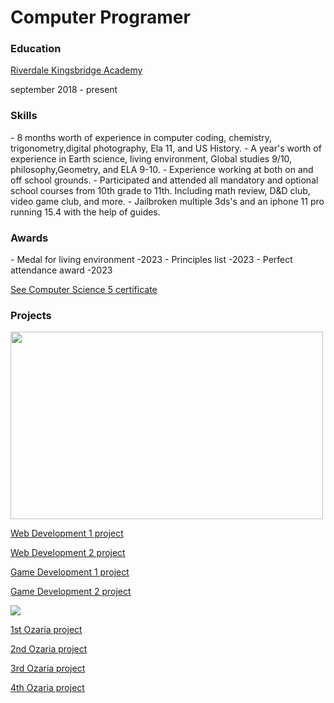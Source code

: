 <h1>Computer Programer</h1>

### Education
<p>
<a href="https://www.rka141.org/">
Riverdale Kingsbridge Academy
</a> </p>
september 2018 - present

<p><h3>Skills</h3>
- 8 months worth of experience in computer coding, chemistry, trigonometry,digital photography, Ela 11, and US History.
- A year's worth of experience in Earth science, living environment, Global studies 9/10, philosophy,Geometry, and ELA 9-10.
- Experience working at both on and off school grounds.
- Participated and attended all mandatory and optional school courses from 10th grade to 11th. Including math review, D&D club, video game club, and more.
- Jailbroken multiple 3ds's and an iphone 11 pro running 15.4 with the help of guides.
</p>

<p><h3>Awards</h3>
- Medal for living environment -2023
- Principles list -2023
- Perfect attendance award -2023
<p>
<a href="https://codecombat.com/certificates/65085e381507ef0019b0e612?class=65328838ef6ccc0017968930&course=569ed916efa72b0ced971447&course-instance=6568abde544374001ad6e576">
 See Computer Science 5 certificate </a>
</p> </p>

<p><h3>Projects</h3>

<p>
 <a href="https://codecombat.com/home">
 <img width="500" height="300" src="https://thinkbigcoding.co.uk/wp-content/uploads/2019/11/codecombat-home-box.jpg"/>
 </a> 
</p>


<p>
 <a href="https://codecombat.com/play/web-dev-level/wanted-poster/657b2043f360b500195a04ee?course=5789587aad86a6efb573701f">
  Web Development 1 project</a>
</p>

<p>
<a href="https://codecombat.com/play/web-dev-level/quizlet/658302e421a711003229ac88?course=5789587aad86a6efb5737020">
Web Development 2 project</a>
</p>

<p>
 <a href="https://codecombat.com/play/game-dev-level/tabula-rasa/65957926884002c0849997f1?course=5789587aad86a6efb573701e">
  Game Development 1 project</a>
</p>
  
<p>
<a href="https://codecombat.com/play/level/game-dev-2-final-project?course=57b621e7ad86a6efb5737e64&course-instance=657c92116c6caf0019013e65">
Game Development 2 project</a>
</p>

<p>
<a href="https://www.ozaria.com/home">
<img src="https://ozaria.dexecure.net/images/ozaria/home/ozaria_logo_sun.png">
</a>
</p>

<p>
 <a href="https://www.ozaria.com/play/game-dev-level/1fhcapstoneb/6512e41b58b2e7001825e806?course=5d41d731a8d1836b5aa3cba1&course-instance=65098500d0311a002e3b4a27">
  1st Ozaria project</a>
</p>

<p>
 <a href="https://www.ozaria.com/play/game-dev-level/1upcapstone/652018264724b00018b0f5c8">
  2nd Ozaria project</a>
</p>

<p>
 <a href="https://www.ozaria.com/play/game-dev-level/ch3capstoneb/659818d4c01a5147d42d6afb?course=5e27600d1c9d440000ac3ee7&course-instance=6514395a1661ae00197e3e1c">
  3rd Ozaria project</a>
</p>

<p>
 <a href="https://www.ozaria.com/play/game-dev-level/ch4capstone/65e5ea344ed2d5ea1b86f2bf?course=5f0cb0b7a2492bba0b3520df&course-instance=65dcac8643186ddbdb657781">
  4th Ozaria project</a> 
</p>
